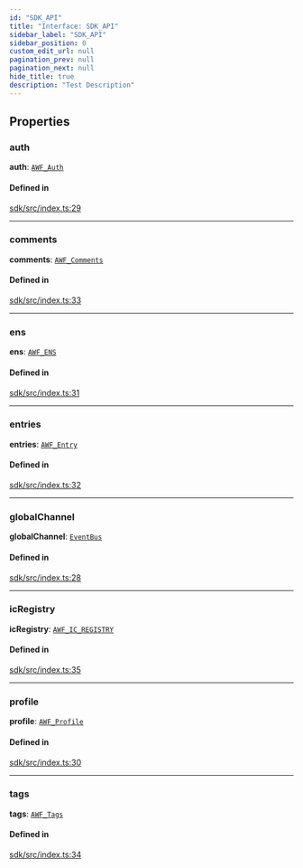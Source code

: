 ```yaml
---
id: "SDK_API"
title: "Interface: SDK_API"
sidebar_label: "SDK_API"
sidebar_position: 0
custom_edit_url: null
pagination_prev: null
pagination_next: null
hide_title: true
description: "Test Description"
---
```


## Properties

### auth

**auth**: [`AWF_Auth`](../classes/sdk.AWF_Auth.md)

#### Defined in

[sdk/src/index.ts:29](https://github.com/AKASHAorg/akasha-framework/blob/d370b59a/sdk/src/index.ts#L29)

---

### comments

**comments**: [`AWF_Comments`](../classes/sdk.AWF_Comments.md)

#### Defined in

[sdk/src/index.ts:33](https://github.com/AKASHAorg/akasha-framework/blob/d370b59a/sdk/src/index.ts#L33)

---

### ens

**ens**: [`AWF_ENS`](../classes/sdk.AWF_ENS.md)

#### Defined in

[sdk/src/index.ts:31](https://github.com/AKASHAorg/akasha-framework/blob/d370b59a/sdk/src/index.ts#L31)

---

### entries

**entries**: [`AWF_Entry`](../classes/sdk.AWF_Entry.md)

#### Defined in

[sdk/src/index.ts:32](https://github.com/AKASHAorg/akasha-framework/blob/d370b59a/sdk/src/index.ts#L32)

---

### globalChannel

**globalChannel**: [`EventBus`](../classes/sdk.EventBus.md)

#### Defined in

[sdk/src/index.ts:28](https://github.com/AKASHAorg/akasha-framework/blob/d370b59a/sdk/src/index.ts#L28)

---

### icRegistry

**icRegistry**: [`AWF_IC_REGISTRY`](../classes/sdk.AWF_IC_REGISTRY.md)

#### Defined in

[sdk/src/index.ts:35](https://github.com/AKASHAorg/akasha-framework/blob/d370b59a/sdk/src/index.ts#L35)

---

### profile

**profile**: [`AWF_Profile`](../classes/sdk.AWF_Profile.md)

#### Defined in

[sdk/src/index.ts:30](https://github.com/AKASHAorg/akasha-framework/blob/d370b59a/sdk/src/index.ts#L30)

---

### tags

**tags**: [`AWF_Tags`](../classes/sdk.AWF_Tags.md)

#### Defined in

[sdk/src/index.ts:34](https://github.com/AKASHAorg/akasha-framework/blob/d370b59a/sdk/src/index.ts#L34)
